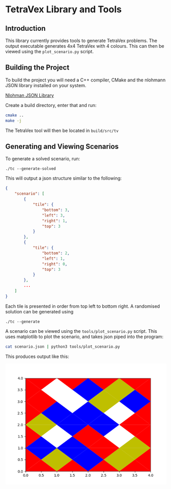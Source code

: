 # TetraVex Library and Tools

## Introduction
This library currently provides tools to generate TetraVex problems. The output
executable generates 4x4 TetraVex with 4 colours. This can then be viewed using
the ``plot_scenario.py`` script.

## Building the Project

To build the project you will need a C++ compiler, CMake and the nlohmann JSON
library installed on your system.

[Nlohman JSON Library](https://github.com/nlohmann/json)

Create a build directory, enter that and run:

```bash
cmake ..
make -j
```

The TetraVex tool will then be located in ``build/src/tv``

## Generating and Viewing Scenarios

To generate a solved scenario, run:

```
./tc --generate-solved
```

This will output a json structure similar to the following:

```json
{
    "scenario": [
        {
            "tile": {
                "bottom": 3,
                "left": 3,
                "right": 1,
                "top": 3
            }
        },
        {
            "tile": {
                "bottom": 2,
                "left": 1,
                "right": 0,
                "top": 3
            }
        },
        ...
    ]
}
```

Each tile is presented in order from top left to bottom right. A randomised 
solution can be generated using

```
./tc --generate
```

A scenario can be viewed using the ``tools/plot_scenario.py`` script. This 
uses matplotlib to plot the scenario, and takes json piped into the program:

```bash
cat scenario.json | python3 tools/plot_scenario.py
```

This produces output like this:

![](docs/images/TetraVexExamplePlot.png)
